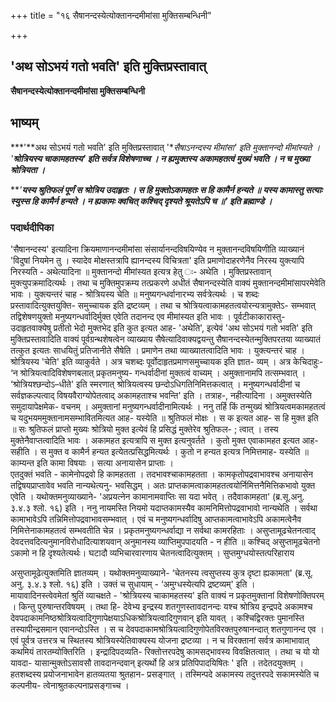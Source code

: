 +++
title = "१६ सैषानन्दस्येत्योक्तानन्दमीमांसा मुक्तिसम्बन्धिनी"

+++


## 'अथ सोऽभयं गतो भवति' इति मुक्तिप्रस्तावात्

**सैषानन्दस्येत्योक्तानन्दमीमांसा मुक्तिसम्बन्धिनी**

## **भाष्यम्**

***'**अथ सोऽभयं गतो भवति' इति मुक्तिप्रस्तावात् '**सैषाऽनन्दस्य मीमांसा' इति मुक्तानन्दो मीमांस्यते । '**श्रोत्रियस्य चाकामहतस्य' इति सर्वत्र विशेषणाच्च । न ह्यमुक्तस्य अकामहतत्वं मुख्यं भवति । न च मुख्या श्रोत्रियता ।***

***'**यस्य श्रुतिफलं पूर्णं स श्रोत्रिय उदाहृतः । स हि मुक्तोऽकामहतः स हि कामैर्न हन्यते ॥ यस्य कामास्तु सत्याः स्युस्स हि कामैर्न हन्यते । न ह्यकामः क्वचित् कश्चिद् दृश्यते श्रूयतेऽपि च ॥' इति ब्रह्माण्डे ।***

### **पदार्थदीपिका**

'सैषानन्दस्य' इत्यादिना क्रियमाणानन्दमीमांसा संसार्यानन्दविषयिण्येव न मुक्तानन्दविषयिणीति व्याख्यानं 'विदुषां नियमेन तु । स्यादेव मोक्षस्तत्रापि ह्यानन्दस्य विचित्रता' इति प्रमाणोदाहरणेनैव निरस्य युक्त्यापि निरस्यति - अथेत्यादिना ॥ मुक्तानन्दो मीमांस्यत इत्यत्र हेतु ः- अथेति । मुक्तिप्रस्तावान् मुक्त्युपक्रमादित्यर्थः । तथा च मुक्तिमुपक्रम्य तत्प्रकरणे अधीतं सैषानन्दस्येति वाक्यं मुक्तानन्दमीमांसापरमेवेति भावः । युक्त्यन्तरं चाह - श्रोत्रियस्य चेति ॥ मनुष्यगन्धर्वानारभ्य सर्वत्रेत्यर्थः । च शब्दः प्रस्तावादित्युक्तयुक्ति- समुच्चायक इति द्रष्टव्यम् । तथा च श्रोत्रियत्वाकामहतत्वयोरन्यत्रामुक्तेऽ- सम्भवात् तद्विशेषणयुक्तो मनुष्यगन्धर्वादिर्मुक्त एवेति तदानन्द एव मीमांस्यत इति भावः । पूर्वटीकाकारास्तु- उदाहृतवाक्येषु प्रतीतो भेदो मुक्तभेद इति कुत इत्यत आह- 'अथेति', इत्येवं 'अथ सोऽभयं गतो भवति' इति मुक्तिप्रस्तावादिति वाक्यं पूर्वग्रन्थशेषत्वेन व्याख्याय सैषेत्यादिवाक्यद्वयन्तु सैषानन्दस्येतन्मुक्तिपरतया व्याख्यातं तत्कुत इत्यतः साधयितुं प्रतिजानीते सैषेति । प्रमाणेन तथा व्याख्यातत्वादिति भावः । युक्त्यन्तरं चाह । श्रोत्रियस्य 'चेति' इति व्याकुर्वते । अत्र चशब्दः पूर्वोदाहृतप्रमाणसमुच्चायक इति ज्ञात- व्यम् । अत्र केचिदाहुः- ‘न श्रोत्रियत्वादिविशेषणबलात् प्रकृतमनुष्य- गन्धर्वादीनां मुक्तत्वं वाच्यम् । अमुक्तानामपि तत्सम्भवात् । ‘श्रोत्रियश्छन्दोऽ–धीते' इति स्मरणात् श्रोत्रियत्वस्य छन्दोऽधिगतिनिमित्तकत्वात् । मनुष्यगन्धर्वादीनां च सर्वज्ञकल्पत्वाद् विषयवैराग्योपेतत्वाद् अकामहताश्च भवन्ति' इति । तत्राह-, नहीत्यादिना । अमुक्तस्येति समुदायापेक्षमेक- वचनम् । अमुक्तानां मनुष्यगन्धर्वादीनामित्यर्थः । ननु तर्हि किं तन्मुख्यं श्रोत्रियत्वमकामहतत्वं च यदुभयममुक्तानामसम्भावितमित्यत आह- यस्येति ॥ श्रुतिफलं मोक्षः । स क इत्यत आह- स हि मुक्त इति ॥ सः श्रुतिफलं प्राप्तो मुख्यः श्रोत्रियो मुक्त इत्येवं हि प्रसिद्धं मुक्तेरेव श्रुतिफल- ; त्वात् । तस्य मुक्तेनैवाप्तत्वादिति भावः । अकामहत इत्यत्रापि स मुक्त इत्यनुवर्तते । कुतो मुक्त एवाकामहत इत्यत आह- सहीति । स मुक्त व कामैर्न हन्यत इत्येतत्प्रसिद्धमित्यर्थः । कुतो न हन्यत इत्यत्र निमित्तमाह- यस्येति ॥ काम्यन्त इति कामा विषयाः । सत्या अनायासेन प्राप्ताः ।  
एतदुक्तं भवति - कामेनोपद्रवो हि कामहतता । तदभावश्चाकामहतता । कामकृतोपद्रवाभावश्च अनायासेन तद्विषयप्राप्तावेव भवति नान्यथेत्यनु- भवसिद्धम् । अतः प्राप्तकामत्वाकामहतत्वयोर्निमित्तनैमित्तिकभावो युक्त एवेति । यथोक्तमनुव्याख्याने- 'अप्रयत्नेन कामानामवाप्तिः सा यदा भवेत् । तदैवाकामहता' (ब्र.सू.अनु. ३.४.३ श्लो. १६) इति । ननु नायमस्ति नियमो यदाप्तकामस्यैव कामनिमित्तोपद्रवाभावो नान्यथेति । सर्वथा कामाभावेऽपि तन्निमित्तोपद्रवाभावसम्भवात् । एवं च मनुष्यगन्धर्वादिषु आप्तकामत्वाभावेऽपि अकामत्वेनैव निमित्तेनाकामहतत्वं सम्भवतीति चेन्न । प्रकृतमनुष्यगन्धर्वाद्या न सर्वथा कामरहिताः । असुप्तामूढचेतनत्वाद् देवदत्तवदित्यनुमानविरोधादित्याशयवान् अनुमानस्य व्याप्तिमुपपादयति - न हीति ॥ कश्चिद् असुप्तामूढचेतनो ऽकामो न हि दृश्यतेत्यर्थः। घटादौ व्यभिचारवारणाय चेतनत्वादित्युक्तम् । सुप्तमुग्धयोस्तत्परिहाराय

असुप्तामूढेत्युक्तमिति ज्ञातव्यम् । यथोक्तमनुव्याख्याने- ‘चेतनस्य त्वसुप्तस्य कुत्र दृष्टा ह्यकामता' (ब्र.सू. अनु. ३.४.३ श्लो. १६) इति । उक्तं च सुधायाम् - ‘अमुग्धस्येत्यपि द्रष्टव्यम्' इति ।  
मायावादिनस्त्वेवमेतां श्रुतिं व्याचक्षते - 'श्रोत्रियस्य चाकामहतस्य' इति वाक्यं न प्रकृतमुक्तानां विशेषणोक्तिपरम् । किन्तु पुरुषान्तरविषयम् । तथा हि- देवेभ्य इन्द्रस्य शतगुणस्तावदानन्दः यश्च श्रोत्रिय इन्द्रपदे अकामश्च देवपदाकामनिष्ठश्रोत्रियत्वादिगुणापेक्षयाऽधिकश्रोत्रियत्वादिगुणवान् इति यावत् । कश्चिद्विरक्तः पुमानस्ति तस्यापीन्द्रसमान एवानन्दोऽस्ति । स च देवपदाकामश्रोत्रियत्वादिगुणोपेतविरक्तपुरुषानन्दात् शतगुणानन्द एव । एवं पूर्वत्र उत्तरत्र च स्थितस्य श्रोत्रियस्येतिवाक्यस्य योजना द्रष्टव्या । न च विरक्तानां सर्वत्र कामाभावात् कथमियं तारतम्योक्तिरिति । इन्द्रादिपदव्यति- रिक्तोत्तरपदेषु कामसद्भावस्य विवक्षितत्वात् । तथा च यो यो यावदा- यासान्मुक्तोऽसावसौ तावदानन्दवान् इत्यर्थो हि अत्र प्रतिपिपादयिषितः ' इति । तदेतदयुक्तम् । हतशब्दस्य प्रयोजनाभावेन हातव्यतया श्रुतहान- प्रसङ्गात् । तस्मिन्पदे अकामस्य तदुत्तरपदे सकामस्येति च कल्पनीय- त्वेनाश्रुतकल्पनाप्रसङ्गाच्च ।

